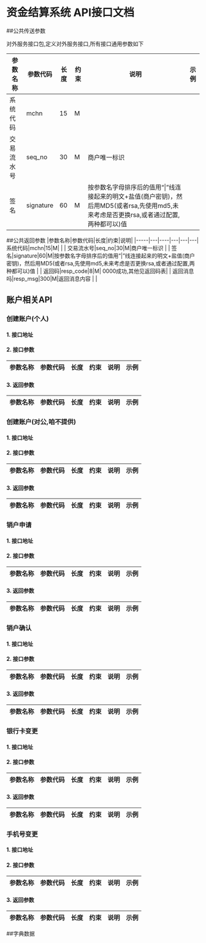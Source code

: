 **资金结算系统 API接口文档**
=========

##公共传送参数

对外服务接口包,定义对外服务接口,所有接口通用参数如下

参数名称|参数代码|长度|约束|说明|示例
-----|---|----|---|---|---
系统代码|mchn|15|M| | |
交易流水号|seq_no|30|M|商户唯一标识 | |
签名|signature|60|M|按参数名字母排序后的值用“\|”线连接起来的明文+盐值(商户密钥)，然后用MD5(或者rsa,先使用md5,未来考虑是否更换rsa,或者通过配置,两种都可以)值 | |

        
##公共返回参数
|参数名称|参数代码|长度|约束|说明|
|-----|---|----|---|---|---|
系统代码|mchn|15|M| | |
交易流水号|seq_no|30|M|商户唯一标识 | |
签名|signature|60|M|按参数名字母排序后的值用“\|”线连接起来的明文+盐值(商户密钥)，然后用MD5(或者rsa,先使用md5,未来考虑是否更换rsa,或者通过配置,两种都可以)值 | |
返回码|resp_code|8|M| 0000成功,其他见返回码表| |
返回消息吗|resp_msg|300|M|返回消息内容 | |
## 账户相关API

### 创建账户(个人)

#### 1. 接口地址
    
#### 2. 接口参数
参数名称|参数代码|长度|约束|说明|示例
-----|---|----|---|---|---
#### 3. 返回参数
    
参数名称|参数代码|长度|约束|说明|示例
-----|---|----|---|---|---


### 创建账户(对公,咱不提供)

#### 1. 接口地址
    
#### 2. 接口参数
参数名称|参数代码|长度|约束|说明|示例
-----|---|----|---|---|---
#### 3. 返回参数
    
参数名称|参数代码|长度|约束|说明|示例
-----|---|----|---|---|---

### 销户申请

#### 1. 接口地址
    
#### 2. 接口参数
参数名称|参数代码|长度|约束|说明|示例
-----|---|----|---|---|---
#### 3. 返回参数
    
参数名称|参数代码|长度|约束|说明|示例
-----|---|----|---|---|---


### 销户确认

#### 1. 接口地址
    
#### 2. 接口参数
参数名称|参数代码|长度|约束|说明|示例
-----|---|----|---|---|---
#### 3. 返回参数
    
参数名称|参数代码|长度|约束|说明|示例
-----|---|----|---|---|---


### 银行卡变更

#### 1. 接口地址
    
#### 2. 接口参数
参数名称|参数代码|长度|约束|说明|示例
-----|---|----|---|---|---
#### 3. 返回参数
    
参数名称|参数代码|长度|约束|说明|示例
-----|---|----|---|---|---


### 手机号变更

#### 1. 接口地址
    
#### 2. 接口参数
参数名称|参数代码|长度|约束|说明|示例
-----|---|----|---|---|---
#### 3. 返回参数
    
参数名称|参数代码|长度|约束|说明|示例
-----|---|----|---|---|---


##字典数据